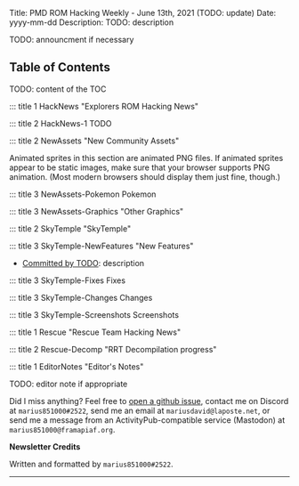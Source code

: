 Title: PMD ROM Hacking Weekly - June 13th, 2021 (TODO: update)
Date: yyyy-mm-dd
Description: TODO: description

<style>
details summary > * { 
  display: inline;
}
</style>

TODO: announcment if necessary

<h2 id="ToC">Table of Contents</h2>

TODO: content of the TOC

::: title 1 HackNews "Explorers ROM Hacking News"

::: title 2 HackNews-1 TODO

::: title 2 NewAssets "New Community Assets"

Animated sprites in this section are animated PNG files. If animated sprites appear to be static images, make sure that your browser supports PNG animation. (Most modern browsers should display them just fine, though.)

::: title 3 NewAssets-Pokemon Pokemon

::: title 3 NewAssets-Graphics "Other Graphics"

::: title 2 SkyTemple "SkyTemple"

::: title 3 SkyTemple-NewFeatures "New Features"

- [Committed by TODO](...): description

::: title 3 SkyTemple-Fixes Fixes

::: title 3 SkyTemple-Changes Changes


::: title 3 SkyTemple-Screenshots Screenshots

::: title 1 Rescue "Rescue Team Hacking News"

::: title 2 Rescue-Decomp "RRT Decompilation progress"

::: title 1 EditorNotes "Editor's Notes"

TODO: editor note if appropriate

Did I miss anything? Feel free to [open a github issue](https://github.com/marius851000/pmd_hack_weekly/issues), contact me on Discord at ``marius851000#2522``, send me an email at ``mariusdavid@laposte.net``, or send me a message from an ActivityPub-compatible service (Mastodon) at ``marius851000@framapiaf.org``.

**Newsletter Credits**

Written and formatted by ``marius851000#2522``.

---